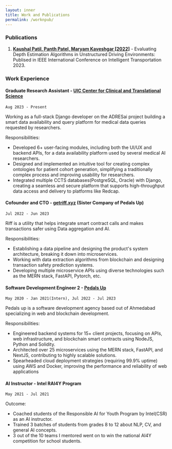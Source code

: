 ```yaml
---
layout: inner
title: Work and Publications
permalink: /worknpub/
---
```


### Publications

1. **[Kaushal Patil, Panth Patel, Maryam Kaveshgar [2022]](https://ieeexplore.ieee.org/abstract/document/10421800)** - Evaluating Depth Estimation Algorithms in Unstructured Driving Environments: Publised in IEEE International Conference on Intelligent Transportation 2023.

### Work Experience

#### Graduate Research Assistant - [UIC Center for Clinical and Translational Science](https://ccts.uic.edu/)

`Aug 2023 - Present`

Working as a full-stack Django developer on the ADRESai project building a smart data availability and query platform for medical data queries requested by researchers.

Responsibilities:

- Developed 6+ user-facing modules, including both the UI/UX and backend APIs, for a data availability platform used by several medical AI researchers.
- Designed and implemented an intuitive tool for creating complex ontologies for patient cohort generation, simplifying a traditionally complex process and improving usability for researchers.
- Integrated multiple CCTS databases(PostgreSQL, Oracle) with Django, creating a seamless and secure platform that supports high-throughput data access and delivery to platforms like Redcap.


#### Cofounder and CTO - [getriff.xyz](https://getriff.xyz) (Sister Company of Pedals Up)

`Jul 2022 - Jun 2023`

Riff is a utility that helps integrate smart contract calls and makes transactions safer using Data aggregation and AI.

Responsibilities:

- Establishing a data pipeline and designing the product's system architecture, breaking it down into microservices.
- Working with data extraction algorithms from blockchain and designing transaction safety prediction systems.
- Developing multiple microservice APIs using diverse technologies such as the MERN stack, FastAPI, Pytorch, etc.

#### Software Development Engineer 2 - [Pedals Up](https://pedalsup.com)

`May 2020 - Jan 2021(Intern), Jul 2022 - Jul 2023`

Pedals up is a software development agency based out of Ahmedabad specializing in web and blockchain development.

Responsibilities:

- Engineered backend systems for 15+ client projects, focusing on APIs, web infrastructure, and blockchain smart contracts using NodeJS, Python and Solidity.
- Architected over 25 microservices using the MERN stack, FastAPI, and NextJS, contributing to highly scalable solutions.
- Spearheaded cloud deployment strategies (requiring 99.9% uptime) using AWS and Docker, improving the performance and reliability of web applications

#### AI Instructor - Intel RAI4Y Program

`May 2021 - Jul 2021`

Outcome:

- Coached students of the Responsible AI for Youth Program by Intel(CSR) as an AI instructor.
- Trained 3 batches of students from grades 8 to 12 about NLP, CV, and general AI concepts.
- 3 out of the 10 teams I mentored went on to win the national AI4Y competition for school students.
